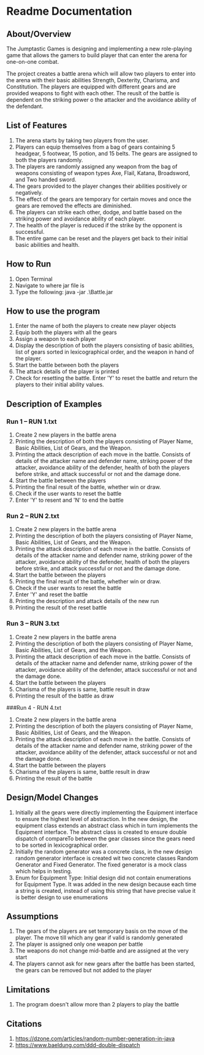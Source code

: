 # Readme Documentation

## About/Overview
The Jumptastic Games is designing and implementing a new role-playing game that allows the gamers to build player that can enter the arena for one-on-one combat. 

The project creates a battle arena which will allow two players to enter into the arena with their basic abilities Strength, Dexterity, Charisma, and Constitution. The players are equipped with different gears and are provided weapons to fight with each other. The reuslt of the battle is dependent on the striking power o the attacker and the avoidance ability of the defendant. 

## List of Features
1. The arena starts by taking two players from the user.
2. Players can equip themselves from a bag of gears containing 5 headgear, 5 footwear, 15 potion, and 15 belts. The gears are assigned to both the players randomly.
3. The players are randomly assigned any weapon from the bag of weapons consisting of weapon types Axe, Flail, Katana, Broadsword, and Two handed sword.
4. The gears provided to the player changes their abilities positively or negatively.
5. The effect of the gears are temporary for certain moves and once the gears are removed the effects are diminished.
6. The players can strike each other, dodge, and battle based on the striking power and avoidance ability of each player.
7. The health of the player is reduced if the strike by the opponent is successful.
8. The entire game can be reset and the players get back to their initial basic abilities and health.

## How to Run
1. Open Terminal
2. Navigate to where jar file is
3. Type the following: java -jar .\Battle.jar

## How to use the program
1. Enter the name of both the players to create new player objects
2. Equip both the players with all the gears
3. Assign a weapon to each player
4. Display the description of both the players consisting of basic abilities, list of gears sorted in lexicographical order, and the weapon in hand of the player.
5. Start the battle between both the players
6. The attack details of the player is printed
7. Check for resetting the battle. Enter 'Y' to reset the battle and return the players to their initial ability values.

## Description of Examples
### Run 1 – RUN 1.txt
1. Create 2 new players in the battle arena
2. Printing the description of both the players consisting of Player Name, Basic Abilities, List of Gears, and the Weapon.
3. Printing the attack description of each move in the battle. Consists of details of the attacker name and defender name, striking power of the attacker, avoidance ability of the defender, health of both the players before strike, and attack successful or not and the damage done.
4. Start the battle between the players
5. Printing the final result of the battle, whether win or draw.
6. Check if the user wants to reset the battle
7. Enter 'Y' to resent and 'N' to end the battle 

### Run 2 – RUN 2.txt
1. Create 2 new players in the battle arena
2. Printing the description of both the players consisting of Player Name, Basic Abilities, List of Gears, and the Weapon.
3. Printing the attack description of each move in the battle. Consists of details of the attacker name and defender name, striking power of the attacker, avoidance ability of the defender, health of both the players before strike, and attack successful or not and the damage done.
4. Start the battle between the players
5. Printing the final result of the battle, whether win or draw.
6. Check if the user wants to reset the battle
7. Enter 'Y' and reset the battle
8. Printing the description and attack details of the new run
9. Printing the result of the reset battle

### Run 3 – RUN 3.txt
1. Create 2 new players in the battle arena
2. Printing the description of both the players consisting of Player Name, Basic Abilities, List of Gears, and the Weapon.
3. Printing the attack description of each move in the battle. Consists of details of the attacker name and defender name, striking power of the attacker, avoidance ability of the defender, attack successful or not and the damage done.
4. Start the battle between the players
5. Charisma of the players is same, battle result in draw
6. Printing the result of the battle as draw

###Run 4 - RUN 4.txt
1. Create 2 new players in the battle arena
2. Printing the description of both the players consisting of Player Name, Basic Abilities, List of Gears, and the Weapon.
3. Printing the attack description of each move in the battle. Consists of details of the attacker name and defender name, striking power of the attacker, avoidance ability of the defender, attack successful or not and the damage done.
4. Start the battle between the players
5. Charisma of the players is same, battle result in draw
6. Printing the result of the battle

## Design/Model Changes
1. Initially all the gears were directly implementing the Equipment interface to ensure the highest level of abstraction. In the new design, the equipment class extends an abstract class which in turn implements the Equipment interface. The abstract class is created to ensure double dispatch of compareTo between the gear classes since the gears need to be sorted in lexicographical order.
2. Initially the random generator was a concrete class, in the new design random generator interface is created wit two concrete classes Random Generator and Fixed Generator. The fixed generator is a mock class which helps in testing.
3. Enum for Equipment Type: Initial design did not contain enumerations for Equipment Type. It was added in the new design because each time a string is created, instead of using this string that have precise value it is better design to use enumerations

## Assumptions
1. The gears of the players are set temporary basis on the move of the player. The move till which any gear if valid is randomly generated
2. The player is assigned only one weapon per battle
3. The weapons do not change mid-battle and are assigned at the very start
4. The players cannot ask for new gears after the battle has been started, the gears can be removed but not added to the player

## Limitations
1. The program doesn't allow more than 2 players to play the battle

## Citations
1. https://dzone.com/articles/random-number-generation-in-java
2. https://www.baeldung.com/ddd-double-dispatch

